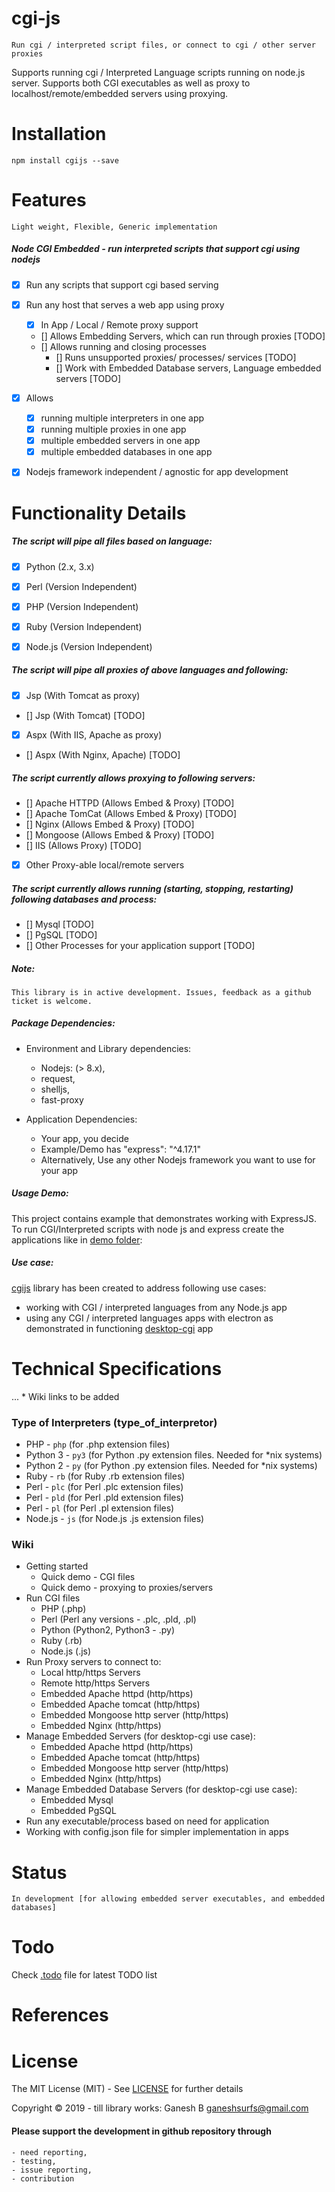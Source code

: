 # cgi-js
    
    Run cgi / interpreted script files, or connect to cgi / other server proxies


Supports running cgi / Interpreted Language scripts running on node.js server. Supports both CGI executables as well as proxy to localhost/remote/embedded servers using proxying.


# Installation

```
npm install cgijs --save
```


# Features

    Light weight, Flexible, Generic implementation


##### Node CGI Embedded - run interpreted scripts that support cgi using nodejs

* [x] Run any scripts that support cgi based serving
* [x] Run any host that serves a web app using proxy 
    - [x] In App / Local / Remote proxy support
    - [] Allows Embedding Servers, which can run through proxies [TODO]
    - [] Allows running and closing processes
        * [] Runs unsupported proxies/ processes/ services [TODO]
        * [] Work with Embedded Database servers, Language embedded servers [TODO]
* [x] Allows
    - [x] running multiple interpreters in one app
    - [x] running multiple proxies in one app
    - [x] multiple embedded servers in one app
    - [x] multiple embedded databases in one app
* [x] Nodejs framework independent / agnostic for app development


# Functionality Details

##### The script will pipe all files based on language:

* [x] Python (2.x, 3.x)
* [x] Perl (Version Independent)
* [x] PHP (Version Independent)
* [x] Ruby (Version Independent)
* [x] Node.js (Version Independent)


##### The script will pipe all proxies of above languages and following:

* [x] Jsp (With Tomcat as proxy)
* [] Jsp (With Tomcat) [TODO]
* [x] Aspx (With IIS, Apache as proxy)
* [] Aspx (With Nginx, Apache) [TODO]


##### The script currently allows proxying to following servers:

* [] Apache HTTPD (Allows Embed & Proxy) [TODO]
* [] Apache TomCat (Allows Embed & Proxy) [TODO]
* [] Nginx (Allows Embed & Proxy) [TODO]
* [] Mongoose (Allows Embed & Proxy) [TODO]
* [] IIS (Allows Proxy) [TODO]
* [x] Other Proxy-able local/remote servers


##### The script currently allows running (starting, stopping, restarting) following databases and process:

* [] Mysql [TODO]
* [] PgSQL [TODO]
* [] Other Processes for your application support [TODO]


##### Note:
    This library is in active development. Issues, feedback as a github ticket is welcome.


##### Package Dependencies:

* Environment and Library dependencies:
    - Nodejs: (> 8.x),
    - request,
    - shelljs,
    - fast-proxy

* Application Dependencies:
    - Your app, you decide
    - Example/Demo has "express": "^4.17.1"
    - Alternatively, Use any other Nodejs framework you want to use for your app


##### Usage Demo:

This project contains example that demonstrates working with ExpressJS. To run CGI/Interpreted scripts with node js and express create the applications like in [demo folder](/demo): 


##### Use case:

[cgijs](https://www.npmjs.com/package/cgijs) library has been created to address following use cases:
    
- working with CGI / interpreted languages from any Node.js app
- using any CGI / interpreted languages apps with electron as demonstrated in functioning [desktop-cgi](https://github.com/ganeshkbhat/desktop-cgi) app

# Technical Specifications

...  * Wiki links to be added


### Type of Interpreters (type_of_interpretor)

* PHP - `php` (for .php extension files)
* Python 3 - `py3` (for Python .py extension files. Needed for *nix systems)
* Python 2 - `py` (for Python .py extension files. Needed for *nix systems)
* Ruby - `rb` (for Ruby .rb extension files)
* Perl - `plc` (for Perl .plc extension files)
* Perl - `pld` (for Perl .pld extension files)
* Perl - `pl` (for Perl .pl extension files)
* Node.js - `js` (for Node.js .js extension files)


### Wiki

* Getting started
    - Quick demo - CGI files
    - Quick demo - proxying to proxies/servers
* Run CGI files
    - PHP (.php)
    - Perl (Perl any versions - .plc, .pld, .pl)
    - Python (Python2, Python3 - .py)
    - Ruby (.rb)
    - Node.js (.js)
* Run Proxy servers to connect to:
    - Local http/https Servers
    - Remote http/https  Servers
    - Embedded Apache httpd (http/https)
    - Embedded Apache tomcat (http/https)
    - Embedded Mongoose http server (http/https)
    - Embedded Nginx (http/https)
* Manage Embedded Servers (for desktop-cgi use case):
    - Embedded Apache httpd (http/https)
    - Embedded Apache tomcat (http/https)
    - Embedded Mongoose http server (http/https)
    - Embedded Nginx (http/https)
* Manage Embedded Database Servers (for desktop-cgi use case):
    - Embedded Mysql
    - Embedded PgSQL
* Run any executable/process based on need for application
* Working with config.json file for simpler implementation in apps

# Status

    In development [for allowing embedded server executables, and embedded databases]


# Todo

Check [.todo](./.todo) file for latest TODO list

# References


# License

The MIT License (MIT) - See [LICENSE](./LICENSE) for further details


Copyright © 2019 - till library works:
    Ganesh B <ganeshsurfs@gmail.com>


#### Please support the development in github repository through 
    - need reporting, 
    - testing, 
    - issue reporting, 
    - contribution 

